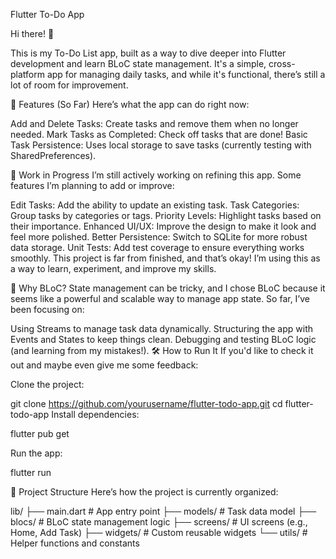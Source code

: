 Flutter To-Do App

Hi there! 👋

This is my To-Do List app, built as a way to dive deeper into Flutter development and learn BLoC state management. It's a simple, cross-platform app for managing daily tasks, and while it's functional, there’s still a lot of room for improvement.

🌟 Features (So Far)
Here’s what the app can do right now:

Add and Delete Tasks: Create tasks and remove them when no longer needed.
Mark Tasks as Completed: Check off tasks that are done!
Basic Task Persistence: Uses local storage to save tasks (currently testing with SharedPreferences).

🎯 Work in Progress
I’m still actively working on refining this app. Some features I’m planning to add or improve:

Edit Tasks: Add the ability to update an existing task.
Task Categories: Group tasks by categories or tags.
Priority Levels: Highlight tasks based on their importance.
Enhanced UI/UX: Improve the design to make it look and feel more polished.
Better Persistence: Switch to SQLite for more robust data storage.
Unit Tests: Add test coverage to ensure everything works smoothly.
This project is far from finished, and that’s okay! I’m using this as a way to learn, experiment, and improve my skills.

🚀 Why BLoC?
State management can be tricky, and I chose BLoC because it seems like a powerful and scalable way to manage app state. So far, I’ve been focusing on:

Using Streams to manage task data dynamically.
Structuring the app with Events and States to keep things clean.
Debugging and testing BLoC logic (and learning from my mistakes!).
🛠️ How to Run It
If you'd like to check it out and maybe even give me some feedback:

Clone the project:


git clone https://github.com/yourusername/flutter-todo-app.git
cd flutter-todo-app
Install dependencies:


flutter pub get

Run the app:

flutter run

📂 Project Structure
Here’s how the project is currently organized:


lib/
├── main.dart         # App entry point
├── models/           # Task data model
├── blocs/            # BLoC state management logic
├── screens/          # UI screens (e.g., Home, Add Task)
├── widgets/          # Custom reusable widgets
└── utils/            # Helper functions and constants
